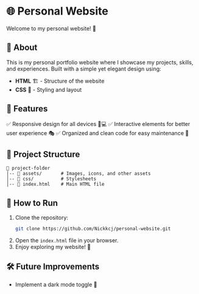 # 🌐 Personal Website

Welcome to my personal website! 🚀

## 📌 About
This is my personal portfolio website where I showcase my projects, skills, and experiences. Built with a simple yet elegant design using:

- **HTML** 🏗️ - Structure of the website
- **CSS** 🎨 - Styling and layout

## 🎯 Features
✅ Responsive design for all devices 📱💻
✅ Interactive elements for better user experience 🎭
✅ Organized and clean code for easy maintenance 🧹

## 📂 Project Structure
```
📁 project-folder
│-- 📂 assets/       # Images, icons, and other assets
│-- 📂 css/          # Stylesheets
│-- 📄 index.html    # Main HTML file
```

## 🚀 How to Run
1. Clone the repository:
   ```bash
   git clone https://github.com/Nickkcj/personal-website.git
   ```
2. Open the `index.html` file in your browser.
3. Enjoy exploring my website! 🎉

## 🛠️ Future Improvements
- Implement a dark mode toggle 🌙


